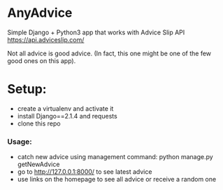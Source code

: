 # AnyAdvice

Simple Django + Python3 app that works with Advice Slip API <https://api.adviceslip.com/>

Not all advice is good advice. (In fact, this one might be one of the few good ones on this app).

# Setup:

  - create a virtualenv and activate it
  - install Django==2.1.4 and requests
  - clone this repo

### Usage:
  - catch new advice using management command: python manage.py getNewAdvice
  - go to http://127.0.0.1:8000/ to see latest advice
  - use links on the homepage to see all advice or receive a random one

